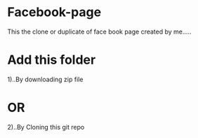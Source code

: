 # Facebook-page
This the clone or duplicate of face book page created by me.....

# Add this folder

1)..By downloading zip file 
# OR
2)..By Cloning this git repo

